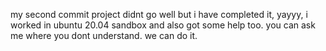 my second commit
project didnt go well but i have completed it, yayyy, i worked in ubuntu 20.04 sandbox and also got some help too. you can ask me where you dont understand. we can do it.
